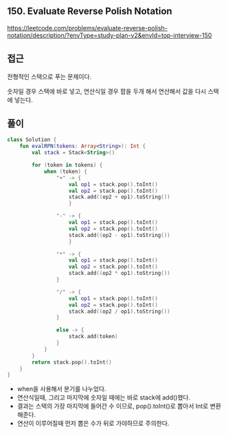 ## 150. Evaluate Reverse Polish Notation 

https://leetcode.com/problems/evaluate-reverse-polish-notation/description/?envType=study-plan-v2&envId=top-interview-150

## 접근

전형적인 스택으로 푸는 문제이다.

숫자일 경우 스택에 바로 넣고, 연산식일 경우 팝을 두개 해서 연산해서 값을 다시 스택에 넣는다.

## 풀이

``````kotlin
class Solution {
    fun evalRPN(tokens: Array<String>): Int {
        val stack = Stack<String>()

        for (token in tokens) {
            when (token) {
                "+" -> {
                    val op1 = stack.pop().toInt()
                    val op2 = stack.pop().toInt()
                    stack.add((op2 + op1).toString())
                    }

                "-" -> {
                    val op1 = stack.pop().toInt()
                    val op2 = stack.pop().toInt()
                    stack.add((op2 - op1).toString())
                    }

                "*" -> {
                    val op1 = stack.pop().toInt()
                    val op2 = stack.pop().toInt()
                    stack.add((op2 * op1).toString())
                }

                "/" -> {
                    val op1 = stack.pop().toInt()
                    val op2 = stack.pop().toInt()
                    stack.add((op2 / op1).toString())
                }

                else -> {
                    stack.add(token)
                }
            }
        }
        return stack.pop().toInt()
    }
}
``````

- when을 사용해서 분기를 나누었다.
- 연산식일때, 그리고 마지막에 숫자일 때에는 바로 stack에 add()했다.
- 결과는 스택의 가장 마지막에 들어간 수 이므로, pop().toInt()로 뽑아서 Int로 변환해준다.
- 연산이 이루어질때 먼저 뽑은 수가 뒤로 가야하므로 주의한다.

